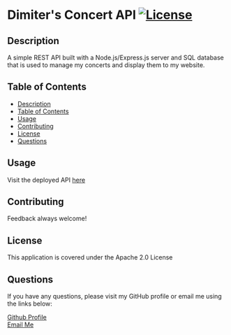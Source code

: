 # Dimiter's Concert API [![License](https://img.shields.io/badge/License-Apache%202.0-blue.svg)](https://opensource.org/licenses/Apache-2.0)

## Description
A simple REST API built with a Node.js/Express.js server and SQL database that is used
to manage my concerts and display them to my website.

## Table of Contents
  - [Description](#description)
  - [Table of Contents](#table-of-contents)
  - [Usage](#usage)
  - [Contributing](#contributing)
  - [License](#license)
  - [Questions](#questions)

## Usage
Visit the deployed API [here](https://api.dimitermusic.com/)

## Contributing
Feedback always welcome!

## License
This application is covered under the Apache 2.0 License

## Questions
If you have any questions, please visit my GitHub profile or email me using the links below:

[Github Profile](https://github.com/dimitermusic)  
[Email Me](mailto:dimitermusic@gmail.com)